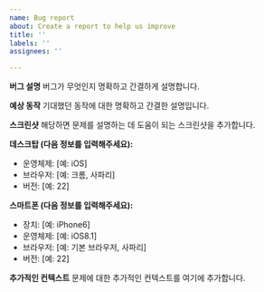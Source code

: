 ```yaml
---
name: Bug report
about: Create a report to help us improve
title: ''
labels: ''
assignees: ''

---
```


**버그 설명**
버그가 무엇인지 명확하고 간결하게 설명합니다.

**예상 동작**
기대했던 동작에 대한 명확하고 간결한 설명입니다.

**스크린샷**
해당하면 문제를 설명하는 데 도움이 되는 스크린샷을 추가합니다.

**데스크탑 (다음 정보를 입력해주세요):**
 - 운영체제: [예: iOS]
 - 브라우저: [예: 크롬, 사파리]
 - 버전: [예: 22]

**스마트폰 (다음 정보를 입력해주세요):**
 - 장치: [예: iPhone6]
 - 운영체제: [예: iOS8.1]
 - 브라우저: [예: 기본 브라우저, 사파리]
 - 버전: [예: 22]

**추가적인 컨텍스트**
문제에 대한 추가적인 컨텍스트를 여기에 추가합니다.

